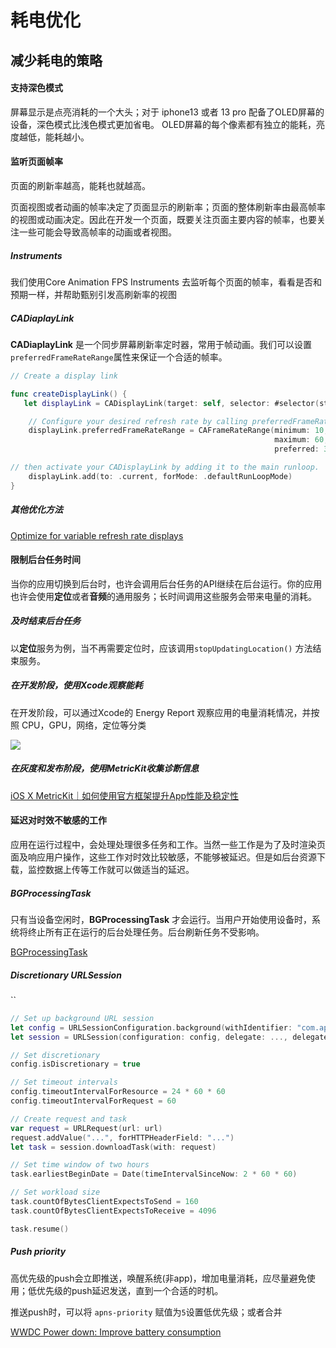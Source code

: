 # 耗电优化



## 减少耗电的策略
#### 支持深色模式
屏幕显示是点亮消耗的一个大头；对于 iphone13 或者 13 pro 配备了OLED屏幕的设备，深色模式比浅色模式更加省电。 OLED屏幕的每个像素都有独立的能耗，亮度越低，能耗越小。

#### 监听页面帧率
页面的刷新率越高，能耗也就越高。

页面视图或者动画的帧率决定了页面显示的刷新率；页面的整体刷新率由最高帧率的视图或动画决定。因此在开发一个页面，既要关注页面主要内容的帧率，也要关注一些可能会导致高帧率的动画或者视图。

##### Instruments

我们使用Core Animation FPS Instruments 去监听每个页面的帧率，看看是否和预期一样，并帮助甄别引发高刷新率的视图

##### CADiaplayLink
**CADiaplayLink** 是一个同步屏幕刷新率定时器，常用于帧动画。我们可以设置`preferredFrameRateRange`属性来保证一个合适的帧率。

```swift
// Create a display link

func createDisplayLink() {
   let displayLink = CADisplayLink(target: self, selector: #selector(step))

    // Configure your desired refresh rate by calling preferredFrameRateRange
    displayLink.preferredFrameRateRange = CAFrameRateRange(minimum: 10,
                                                           maximum: 60,
                                                           preferred: 30)

// then activate your CADisplayLink by adding it to the main runloop.
    displayLink.add(to: .current, forMode: .defaultRunLoopMode)
}
```

##### 其他优化方法
[Optimize for variable refresh rate displays](https://developer.apple.com/videos/play/wwdc2021/10147/)

#### 限制后台任务时间
当你的应用切换到后台时，也许会调用后台任务的API继续在后台运行。你的应用也许会使用**定位**或者**音频**的通用服务；长时间调用这些服务会带来电量的消耗。

##### 及时结束后台任务
以**定位**服务为例，当不再需要定位时，应该调用`stopUpdatingLocation()` 方法结束服务。

##### 在开发阶段，使用Xcode观察能耗

在开发阶段，可以通过Xcode的 Energy Report 观察应用的电量消耗情况，并按照 CPU，GPU，网络，定位等分类

![](http://pic.existorlive.cn//202206161526511.png)


##### 在灰度和发布阶段，使用MetricKit收集诊断信息

[iOS X MetricKit｜如何使用官方框架提升App性能及稳定性](https://mp.weixin.qq.com/s?__biz=Mzg2NTYyMjYxNg==&mid=2247486794&idx=1&sn=1aeef42c7fc19c516ebf41803048cdf8&chksm=ce56027df9218b6b7b9f5c1ba23f44ebdb2094b0daf84b8719e89bb0dea76f25b754c18b141c&scene=178&cur_album_id=2219701362144133123#rd)

####  延迟对时效不敏感的工作
应用在运行过程中，会处理处理很多任务和工作。当然一些工作是为了及时渲染页面及响应用户操作，这些工作对时效比较敏感，不能够被延迟。但是如后台资源下载，监控数据上传等工作就可以做适当的延迟。

##### BGProcessingTask

只有当设备空闲时，**BGProcessingTask** 才会运行。当用户开始使用设备时，系统将终止所有正在运行的后台处理任务。后台刷新任务不受影响。

[BGProcessingTask](https://developer.apple.com/documentation/backgroundtasks/bgprocessingtask)


##### Discretionary URLSession
``
```swift
// Set up background URL session 
let config = URLSessionConfiguration.background(withIdentifier: "com.app.attachments") 
let session = URLSession(configuration: config, delegate: ..., delegateQueue: ...) 

// Set discretionary 
config.isDiscretionary = true

// Set timeout intervals
config.timeoutIntervalForResource = 24 * 60 * 60 
config.timeoutIntervalForRequest = 60 

// Create request and task 
var request = URLRequest(url: url) 
request.addValue("...", forHTTPHeaderField: "...") 
let task = session.downloadTask(with: request) 

// Set time window of two hours
task.earliestBeginDate = Date(timeIntervalSinceNow: 2 * 60 * 60) 

// Set workload size 
task.countOfBytesClientExpectsToSend = 160 
task.countOfBytesClientExpectsToReceive = 4096 

task.resume()
```

##### Push priority

高优先级的push会立即推送，唤醒系统(非app)，增加电量消耗，应尽量避免使用；低优先级的push延迟发送，直到一个合适的时机。

推送push时，可以将 `apns-priority` 赋值为`5`设置低优先级；或者合并





[WWDC Power down: Improve battery consumption](https://developer.apple.com/videos/play/wwdc2022/10083/)